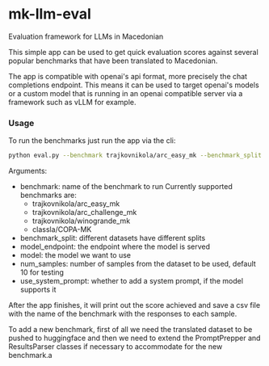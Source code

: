 # mk-llm-eval
Evaluation framework for LLMs in Macedonian

This simple app can be used to get quick evaluation scores against several popular benchmarks that have been translated to Macedonian.

The app is compatible with openai's api format, more precisely the chat completions endpoint. This means it can be used to target openai's models or a custom model that is running in an openai compatible server via a framework such as vLLM for example.

### Usage
To run the benchmarks just run the app via the cli:
```bash
python eval.py --benchmark trajkovnikola/arc_easy_mk --benchmark_split train --model_endpoint http://model-endpoint/v1 --model meta-llama/Meta-Llama-3-70B-Instruct  --num_samples 5000 --use_system_prompt
```

Arguments:
- benchmark: name of the benchmark to run
    Currently supported benchmarks are:
    - trajkovnikola/arc_easy_mk
    - trajkovnikola/arc_challenge_mk
    - trajkovnikola/winogrande_mk
    - classla/COPA-MK
- benchmark_split: different datasets have different splits
- model_endpoint: the endpoint where the model is served
- model: the model we want to use
- num_samples: number of samples from the dataset to be used, default 10 for testing
- use_system_prompt: whether to add a system prompt, if the model supports it

After the app finishes, it will print out the score achieved and save a csv file with the name of the benchmark with the responses to each sample.

To add a new benchmark, first of all we need the translated dataset to be pushed to huggingface and then we need to extend the PromptPrepper and ResultsParser classes if necessary to accommodate for the new benchmark.a